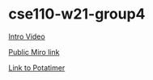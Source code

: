# cse110-w21-group4

<a href="https://www.youtube.com/watch?v=Gd6j-zVnezI&feature=youtu.be" target="_blank">Intro Video</a>

<a href="https://miro.com/app/board/o9J_lX_m1Ts=/" target="_blank">Public Miro link</a>

<a href="https://alexischen99.github.io/cse110-w21-group4/source/potato.html" target="_blank">Link to Potatimer</a>
